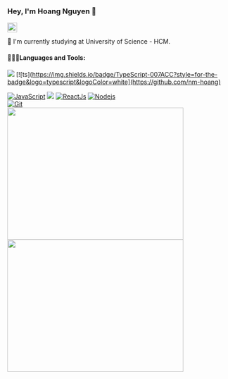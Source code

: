 ### Hey, I'm Hoang Nguyen 👋

<a href="https://github.com/nm-hoang">
  <img align="left" alt="Github" width="22px" src="https://cdn.jsdelivr.net/npm/simple-icons@v3/icons/github.svg" />
</a>

<br/>
<br/>
🔭 I'm currently studying at University of Science - HCM.

 #### 👨🏻‍💻Languages and Tools:

 [![](https://img.shields.io/badge/Figma-F24E1E?style=for-the-badge&logo=figma&logoColor=white)](https://github.com/nm-hoang) 
 [![ts](https://img.shields.io/badge/TypeScript-007ACC?style=for-the-badge&logo=typescript&logoColor=white](https://github.com/nm-hoang)
 


[![JavaScript](https://img.shields.io/badge/-JavaScript-faf3dd?style=flat&logo=javascript)](https://github.com/nm-hoang) [![](https://img.shields.io/badge/--1572B6?style=flat&logo=csharp)](https://github.com/nm-hoang)  [![ReactJs](https://img.shields.io/badge/-ReactJs-1572B6?style=flat&logo=react)](https://github.com/nm-hoang) [![Nodejs](https://img.shields.io/badge/-Nodejs-black?style=flat&logo=Node.js)](https://github.com/nm-hoang)<br/>[![Git](https://img.shields.io/badge/-Git-black?style=flat&logo=git)](https://github.com/nm-hoang)
<br/>
<img src="https://media.giphy.com/media/xUA7bdpLxQhsSQdyog/giphy.gif" width="400" height="300" />     <img src="https://media.giphy.com/media/LmNwrBhejkK9EFP504/giphy.gif" width="400" height="300" />

